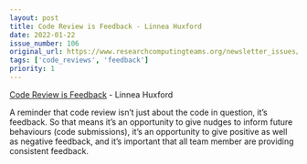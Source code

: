 ```yaml
---
layout: post
title: Code Review is Feedback - Linnea Huxford
date: 2022-01-22
issue_number: 106
original_url: https://www.researchcomputingteams.org/newsletter_issues/0106
tags: ['code_reviews', 'feedback']
priority: 1
---
```


<!-- markdownlint-disable MD033 -->
<!-- markdownlint-disable MD041 -->
<!-- markdownlint-disable MD049 -->

[Code Review is Feedback](https://www.linsoftware.com/code-review-is-feedback/) - Linnea Huxford

A reminder that code review isn’t just about the code in question, it’s feedback.  So that means it’s an opportunity to give nudges to inform future behaviours (code submissions), it’s an opportunity to give positive as well as negative feedback, and it’s important that all team member are providing consistent feedback.
